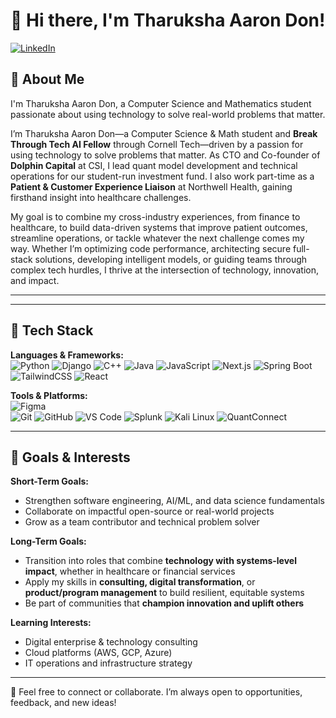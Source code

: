 # 👋 Hi there, I'm Tharuksha Aaron Don!

[![LinkedIn](https://img.shields.io/badge/LinkedIn-Connect-blue?style=flat&logo=linkedin)](https://www.linkedin.com/in/aaron-don-a77549263/)

## 🧠 About Me

I'm Tharuksha Aaron Don, a Computer Science and Mathematics student passionate about using technology to solve real-world problems that matter.

I’m Tharuksha Aaron Don—a Computer Science & Math student and **Break Through Tech AI Fellow** through Cornell Tech—driven by a passion for using technology to solve problems that matter. As CTO and Co-founder of **Dolphin Capital** at CSI, I lead quant model development and technical operations for our student-run investment fund. I also work part-time as a **Patient & Customer Experience Liaison** at Northwell Health, gaining firsthand insight into healthcare challenges.

My goal is to combine my cross-industry experiences, from finance to healthcare, to build data-driven systems that improve patient outcomes, streamline operations, or tackle whatever the next challenge comes my way. Whether I’m optimizing code performance, architecting secure full-stack solutions, developing intelligent models, or guiding teams through complex tech hurdles, I thrive at the intersection of technology, innovation, and impact.

---

---

## 🚀 Tech Stack

**Languages & Frameworks:**  
![Python](https://img.shields.io/badge/Python-3776AB?style=flat&logo=python&logoColor=white)
![Django](https://img.shields.io/badge/Django-092E20?style=flat&logo=django&logoColor=white)
![C++](https://img.shields.io/badge/C++-00599C?style=flat&logo=c%2B%2B&logoColor=white)
![Java](https://img.shields.io/badge/Java-007396?style=flat&logo=java&logoColor=white)
![JavaScript](https://img.shields.io/badge/JavaScript-F7DF1E?style=flat&logo=javascript&logoColor=black)
![Next.js](https://img.shields.io/badge/Next.js-000000?style=flat&logo=next.js&logoColor=white)
![Spring Boot](https://img.shields.io/badge/Spring_Boot-6DB33F?style=flat&logo=spring-boot&logoColor=white)
![TailwindCSS](https://img.shields.io/badge/TailwindCSS-38B2AC?style=flat&logo=tailwind-css&logoColor=white)
![React](https://img.shields.io/badge/React-20232A?style=flat&logo=react&logoColor=61DAFB)

**Tools & Platforms:**  
![Figma](https://img.shields.io/badge/Figma-F24E1E?style=flat&logo=figma&logoColor=white)  
![Git](https://img.shields.io/badge/Git-F05032?style=flat&logo=git&logoColor=white)
![GitHub](https://img.shields.io/badge/GitHub-181717?style=flat&logo=github&logoColor=white)
![VS Code](https://img.shields.io/badge/VSCode-007ACC?style=flat&logo=visual-studio-code&logoColor=white)
![Splunk](https://img.shields.io/badge/Splunk-000000?style=flat&logo=splunk&logoColor=white)
![Kali Linux](https://img.shields.io/badge/Kali_Linux-557C94?style=flat&logo=kalilinux&logoColor=white)
![QuantConnect](https://img.shields.io/badge/QuantConnect-black?style=flat&logo=data&logoColor=white)

---

## 🎯 Goals & Interests

**Short-Term Goals:**  
- Strengthen software engineering, AI/ML, and data science fundamentals  
- Collaborate on impactful open-source or real-world projects  
- Grow as a team contributor and technical problem solver

**Long-Term Goals:**  
- Transition into roles that combine **technology with systems-level impact**, whether in healthcare or financial services  
- Apply my skills in **consulting, digital transformation**, or **product/program management** to build resilient, equitable systems  
- Be part of communities that **champion innovation and uplift others**

**Learning Interests:**  
- Digital enterprise & technology consulting  
- Cloud platforms (AWS, GCP, Azure)  
- IT operations and infrastructure strategy

---

💬 Feel free to connect or collaborate. I’m always open to opportunities, feedback, and new ideas!
